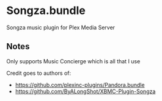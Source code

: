 # Songza.bundle

Songza music plugin for Plex Media Server

## Notes

Only supports Music Concierge which is all that I use

Credit goes to authors of:
* https://github.com/plexinc-plugins/Pandora.bundle
* https://github.com/ByALongShot/XBMC-Plugin-Songza
